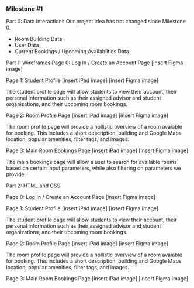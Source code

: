 ### Milestone #1 

Part 0: Data Interactions
Our project idea has not changed since Milestone 0. 
- Room Building Data 
- User Data
- Current Bookings / Upcoming Availabilties Data 

Part 1: Wireframes
Page 0: Log In / Create an Account Page 
[insert Figma image]

Page 1: Student Profile 
[insert iPad image]
[insert Figma image]

The student profile page will allow students to view their account, their personal information such as their assigned advisor and student organizations, and their upcoming room bookings. 

Page 2: Room Profile Page 
[insert iPad image]
[insert Figma image]

The room profile page will provide a hollistic overview of a room avaiable for booking. This includes a short description, building and Google Maps location, popular amenities, filter tags, and images. 

Page 3: Main Room Bookings Page 
[insert iPad image]
[insert Figma image]

The main bookings page will allow a user to search for available rooms based on certain input parameters, while also filtering on parameters we provide. 

Part 2: HTML and CSS

Page 0: Log In / Create an Account Page 
[insert Figma image]

Page 1: Student Profile 
[insert iPad image]
[insert Figma image]

The student profile page will allow students to view their account, their personal information such as their assigned advisor and student organizations, and their upcoming room bookings. 

Page 2: Room Profile Page 
[insert iPad image]
[insert Figma image]

The room profile page will provide a hollistic overview of a room avaiable for booking. This includes a short description, building and Google Maps location, popular amenities, filter tags, and images. 

Page 3: Main Room Bookings Page 
[insert iPad image]
[insert Figma image]
